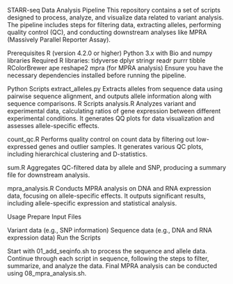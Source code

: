 STARR-seq Data Analysis Pipeline
This repository contains a set of scripts designed to process, analyze, and visualize data related to variant analysis. The pipeline includes steps for filtering data, extracting alleles, performing quality control (QC), and conducting downstream analyses like MPRA (Massively Parallel Reporter Assay).

Prerequisites
R (version 4.2.0 or higher)
Python 3.x with Bio and numpy libraries
Required R libraries:
tidyverse
dplyr
stringr
readr
purrr
tibble
RColorBrewer
ape
reshape2
mpra (for MPRA analysis)
Ensure you have the necessary dependencies installed before running the pipeline.

Python Scripts
extract_alleles.py
Extracts alleles from sequence data using pairwise sequence alignment, and outputs allele information along with sequence comparisons.
R Scripts
analysis.R
Analyzes variant and experimental data, calculating ratios of gene expression between different experimental conditions. It generates QQ plots for data visualization and assesses allele-specific effects.

count_qc.R
Performs quality control on count data by filtering out low-expressed genes and outlier samples. It generates various QC plots, including hierarchical clustering and D-statistics.

sum.R
Aggregates QC-filtered data by allele and SNP, producing a summary file for downstream analysis.

mpra_analysis.R
Conducts MPRA analysis on DNA and RNA expression data, focusing on allele-specific effects. It outputs significant results, including allele-specific expression and statistical analysis.

Usage
Prepare Input Files

Variant data (e.g., SNP information)
Sequence data (e.g., DNA and RNA expression data)
Run the Scripts

Start with 01_add_seqinfo.sh to process the sequence and allele data.
Continue through each script in sequence, following the steps to filter, summarize, and analyze the data.
Final MPRA analysis can be conducted using 08_mpra_analysis.sh.

